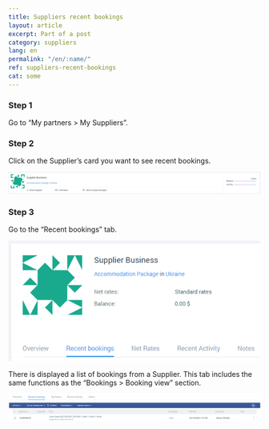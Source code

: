 ```yaml
---
title: Suppliers recent bookings
layout: article
excerpt: Part of a post
category: suppliers
lang: en
permalink: "/en/:name/"
ref: suppliers-recent-bookings
cat: some
---
```


### **Step 1**

Go to “My partners > My Suppliers”.

### **Step 2**

Click on the Supplier’s card you want to see recent bookings.

![Suppliers_recent_bookings1](/assets/images/suppliers_recent_bookings1.png)

### **Step 3**

Go to the “Recent bookings” tab.

![Suppliers_recent_bookings2](/assets/images/suppliers_recent_bookings2.png)

There is displayed a list of bookings from a Supplier. This tab includes the same functions as the “Bookings > Booking view” section.

![Suppliers_recent_bookings3](/assets/images/suppliers_recent_bookings3.png)
